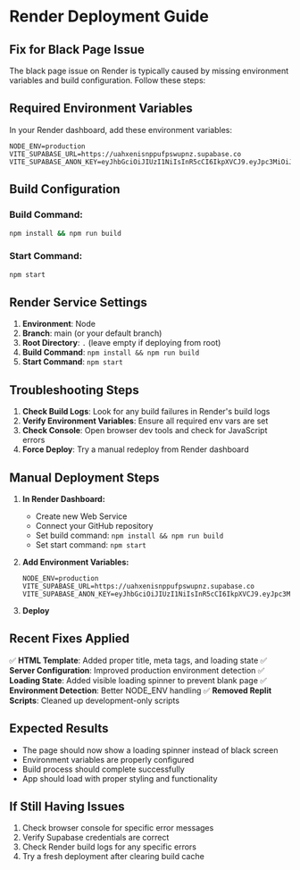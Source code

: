 # Render Deployment Guide

## Fix for Black Page Issue

The black page issue on Render is typically caused by missing environment variables and build configuration. Follow these steps:

## Required Environment Variables

In your Render dashboard, add these environment variables:

```
NODE_ENV=production
VITE_SUPABASE_URL=https://uahxenisnppufpswupnz.supabase.co
VITE_SUPABASE_ANON_KEY=eyJhbGciOiJIUzI1NiIsInR5cCI6IkpXVCJ9.eyJpc3MiOiJzdXBhYmFzZSIsInJlZiI6InVhaHhlbmlzbnBwdWZwc3d1cG56Iiwicm9sZSI6ImFub24iLCJpYXQiOjE3NTE1NzE5MzgsImV4cCI6MjA2NzE0NzkzOH0.2Ojgzc6b...
```

## Build Configuration

### Build Command:
```bash
npm install && npm run build
```

### Start Command:
```bash
npm start
```

## Render Service Settings

1. **Environment**: Node
2. **Branch**: main (or your default branch)
3. **Root Directory**: `.` (leave empty if deploying from root)
4. **Build Command**: `npm install && npm run build`
5. **Start Command**: `npm start`

## Troubleshooting Steps

1. **Check Build Logs**: Look for any build failures in Render's build logs
2. **Verify Environment Variables**: Ensure all required env vars are set
3. **Check Console**: Open browser dev tools and check for JavaScript errors
4. **Force Deploy**: Try a manual redeploy from Render dashboard

## Manual Deployment Steps

1. **In Render Dashboard:**
   - Create new Web Service
   - Connect your GitHub repository
   - Set build command: `npm install && npm run build`
   - Set start command: `npm start`

2. **Add Environment Variables:**
   ```
   NODE_ENV=production
   VITE_SUPABASE_URL=https://uahxenisnppufpswupnz.supabase.co
   VITE_SUPABASE_ANON_KEY=eyJhbGciOiJIUzI1NiIsInR5cCI6IkpXVCJ9.eyJpc3MiOiJzdXBhYmFzZSIsInJlZiI6InVhaHhlbmlzbnBwdWZwc3d1cG56Iiwicm9sZSI6ImFub24iLCJpYXQiOjE3NTE1NzE5MzgsImV4cCI6MjA2NzE0NzkzOH0.2Ojgzc6b...
   ```

3. **Deploy**

## Recent Fixes Applied

✅ **HTML Template**: Added proper title, meta tags, and loading state
✅ **Server Configuration**: Improved production environment detection
✅ **Loading State**: Added visible loading spinner to prevent blank page
✅ **Environment Detection**: Better NODE_ENV handling
✅ **Removed Replit Scripts**: Cleaned up development-only scripts

## Expected Results

- The page should now show a loading spinner instead of black screen
- Environment variables are properly configured
- Build process should complete successfully
- App should load with proper styling and functionality

## If Still Having Issues

1. Check browser console for specific error messages
2. Verify Supabase credentials are correct
3. Check Render build logs for any specific errors
4. Try a fresh deployment after clearing build cache